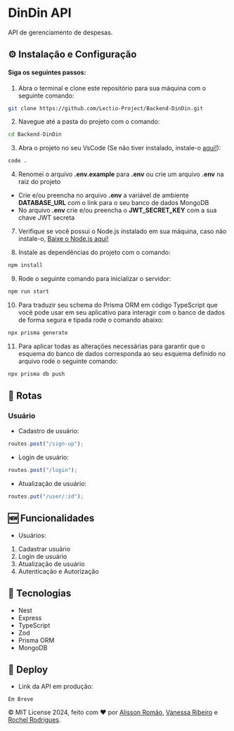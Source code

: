 # DinDin API
  API de gerenciamento de despesas.

## ⚙️ Instalação e Configuração 
#### Siga os seguintes passos:
1. Abra o terminal e clone este repositório para sua máquina com o seguinte comando:
```bash
git clone https://github.com/Lectio-Project/Backend-DinDin.git
```

2. Navegue até a pasta do projeto com o comando:
```bash
cd Backend-DinDin
```

3. Abra o projeto no seu VsCode (Se não tiver instalado, instale-o [aqui!](https://code.visualstudio.com/download)):
```bash
code .
```

4. Renomei o arquivo **.env.example** para **.env** ou crie um arquivo **.env** na raiz do projeto
- Crie e/ou preencha no arquivo **.env** a variável de ambiente **DATABASE_URL** com o link para o seu banco de dados MongoDB
- No arquivo **.env** crie e/ou preencha o **JWT_SECRET_KEY** com a sua chave JWT secreta
 
7. Verifique se você possui o Node.js instalado em sua máquina, caso não instale-o,  [Baixe o Node.js aqui!](https://nodejs.org)

8. Instale as dependências do projeto com o comando:
```bash
npm install
```

9. Rode o seguinte comando para inicializar o servidor:
```bash
npm run start
```

10. Para traduzir seu schema do Prisma ORM em código TypeScript que você pode usar em seu aplicativo para interagir com o banco de dados de forma segura e tipada rode o comando abaixo:
```bash
npx prisma generate
```

11. Para aplicar todas as alterações necessárias para garantir que o esquema do banco de dados corresponda ao seu esquema definido no arquivo rode o seguinte comando:
```bash
npx prisma db push
```

## 📡 Rotas
### Usuário
- Cadastro de usuário:
```ts
routes.post("/sign-up");
```

- Login de usuário:
```ts
routes.post("/login");
```

- Atualização de usuário:
```js
routes.put("/user/:id");
```

## 🆕 Funcionalidades
- Usuários:
1. Cadastrar usuário
2. Login de usuário
3. Atualização de usuário
4. Autenticação e Autorização

## 🔧 Tecnologias
- Nest
- Express
- TypeScript
- Zod
- Prisma ORM
- MongoDB
  
## 🚀 Deploy
- Link da API em produção:
```text
Em Breve
```

&copy; MIT License 2024, feito com ❤️ por [Alisson Romão](https://github.com/alissonromaosantos), [Vanessa Ribeiro](https://github.com/vanessaribeiro03) e [Rochel Rodrigues](https://github.com/Rochelrrc).